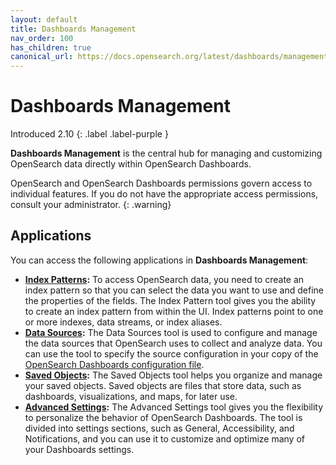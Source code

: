 ```yaml
---
layout: default
title: Dashboards Management
nav_order: 100
has_children: true
canonical_url: https://docs.opensearch.org/latest/dashboards/management/management-index/
---
```


# Dashboards Management
Introduced 2.10
{: .label .label-purple }

**Dashboards Management** is the central hub for managing and customizing OpenSearch data directly within OpenSearch Dashboards. 

OpenSearch and OpenSearch Dashboards permissions govern access to individual features. If you do not have the appropriate access permissions, consult your administrator.
{: .warning}

## Applications

You can access the following applications in **Dashboards Management**:

- **[Index Patterns]({{site.url}}{{site.baseurl}}/dashboards/management/index-patterns/):** To access OpenSearch data, you need to create an index pattern so that you can select the data you want to use and define the properties of the fields. The Index Pattern tool gives you the ability to create an index pattern from within the UI. Index patterns point to one or more indexes, data streams, or index aliases. 
- **[Data Sources]({{site.url}}{{site.baseurl}}/dashboards/management/multi-data-sources/):** The Data Sources tool is used to configure and manage the data sources that OpenSearch uses to collect and analyze data. You can use the tool to specify the source configuration in your copy of the [OpenSearch Dashboards configuration file](https://github.com/opensearch-project/OpenSearch-Dashboards/blob/main/config/opensearch_dashboards.yml).
- **[Saved Objects](https://opensearch.org/blog/enhancement-multiple-data-source-import-saved-object/):** The Saved Objects tool helps you organize and manage your saved objects. Saved objects are files that store data, such as dashboards, visualizations, and maps, for later use.
- **[Advanced Settings]({{site.url}}{{site.baseurl}}/dashboards/management/advanced-settings/):** The Advanced Settings tool gives you the flexibility to personalize the behavior of OpenSearch Dashboards. The tool is divided into settings sections, such as General, Accessibility, and Notifications, and you can use it to customize and optimize many of your Dashboards settings.
